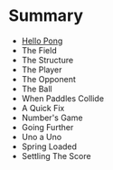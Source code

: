 # Summary

* [Hello Pong](README.adoc)
* The Field
* The Structure
* The Player
* The Opponent
* The Ball
* When Paddles Collide
* A Quick Fix
* Number's Game
* Going Further
* Uno a Uno
* Spring Loaded
* Settling The Score

